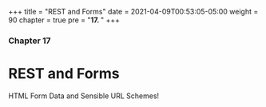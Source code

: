 +++
title = "REST and Forms"
date = 2021-04-09T00:53:05-05:00
weight = 90
chapter = true
pre = "<b>17. </b>"
+++

### Chapter 17

# REST and Forms

HTML Form Data and Sensible URL Schemes!
